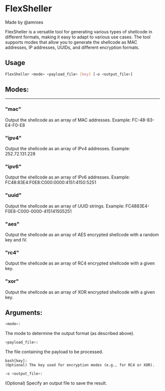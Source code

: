 # FlexSheller
Made by @amroes

FlexSheller is a versatile tool for generating various types of shellcode in different formats, making it easy to adapt to various use cases. The tool supports modes that allow you to generate the shellcode as MAC addresses, IP addresses, UUIDs, and different encryption formats.

## Usage

```bash
FlexSheller <mode> <payload_file> [key] [-o <output_file>]
```
## Modes:
-----------------------------------------------------------------------------------------------------
### "mac"
Output the shellcode as an array of MAC addresses.
Example: FC-48-83-E4-F0-E8

### "ipv4"
Output the shellcode as an array of IPv4 addresses.
Example: 252.72.131.228

### "ipv6"
Output the shellcode as an array of IPv6 addresses.
Example: FC48:83E4:F0E8:C000:0000:4151:4150:5251

### "uuid"
Output the shellcode as an array of UUID strings.
Example: FC4883E4-F0E8-C000-0000-415141505251

### "aes"
Output the shellcode as an array of AES encrypted shellcode with a random key and IV.

### "rc4"
Output the shellcode as an array of RC4 encrypted shellcode with a given key.

### "xor"
Output the shellcode as an array of XOR encrypted shellcode with a given key.

## Arguments:

```bash
<mode>: 
```
The mode to determine the output format (as described above).

```bash
<payload_file>: 
```
The file containing the payload to be processed.

```
bash[key]: 
(Optional) The key used for encryption modes (e.g., for RC4 or XOR).
```
```bash
-o <output_file>: 
```
(Optional) Specify an output file to save the result.